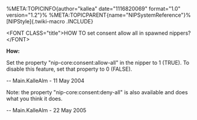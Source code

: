 %META:TOPICINFO{author=\"kallea\" date=\"1116820069\" format=\"1.0\"
version=\"1.2\"}% %META:TOPICPARENT{name=\"NIPSystemReference\"}%
[NIPStyle]{.twiki-macro .INCLUDE}

\<FONT CLASS=\"title\"\>HOW TO set consent allow all in spawned
nippers?\</FONT\>

**How:**

Set the property \"nip-core:consent:allow-all\" in the nipper to 1
(TRUE). To disable this feature, set that property to 0 (FALSE).

\-- Main.KalleAlm - 11 May 2004

Note: the property \"nip-core:consent:deny-all\" is also available and
does what you think it does.

\-- Main.KalleAlm - 22 May 2005
